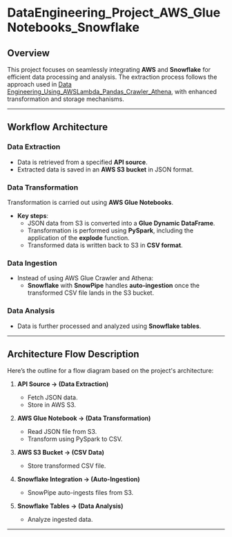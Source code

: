 # **DataEngineering_Project_AWS_GlueNotebooks_Snowflake**

## **Overview**
This project focuses on seamlessly integrating **AWS** and **Snowflake** for efficient data processing and analysis. The extraction process follows the approach used in [Data Engineering_Using_AWSLambda_Pandas_Crawler_Athena](https://github.com/vaddiravishankar0109/DataEngineering-Project-API-Pandas-AWS-lambda-Glue-Athena), with enhanced transformation and storage mechanisms.

---

## **Workflow Architecture**

### **Data Extraction**
- Data is retrieved from a specified **API source**.
- Extracted data is saved in an **AWS S3 bucket** in JSON format.

### **Data Transformation**
Transformation is carried out using **AWS Glue Notebooks**.
- **Key steps**:
  - JSON data from S3 is converted into a **Glue Dynamic DataFrame**.
  - Transformation is performed using **PySpark**, including the application of the **explode** function.
  - Transformed data is written back to S3 in **CSV format**.

### **Data Ingestion**
- Instead of using AWS Glue Crawler and Athena:
  - **Snowflake** with **SnowPipe** handles **auto-ingestion** once the transformed CSV file lands in the S3 bucket.

### **Data Analysis**
- Data is further processed and analyzed using **Snowflake tables**.

---

## **Architecture Flow Description**
Here’s the outline for a flow diagram based on the project's architecture:

1. **API Source → (Data Extraction)**
   - Fetch JSON data.
   - Store in AWS S3.

2. **AWS Glue Notebook → (Data Transformation)**
   - Read JSON file from S3.
   - Transform using PySpark to CSV.

3. **AWS S3 Bucket → (CSV Data)**
   - Store transformed CSV file.

4. **Snowflake Integration → (Auto-Ingestion)**
   - SnowPipe auto-ingests files from S3.

5. **Snowflake Tables → (Data Analysis)**
   - Analyze ingested data.

---

